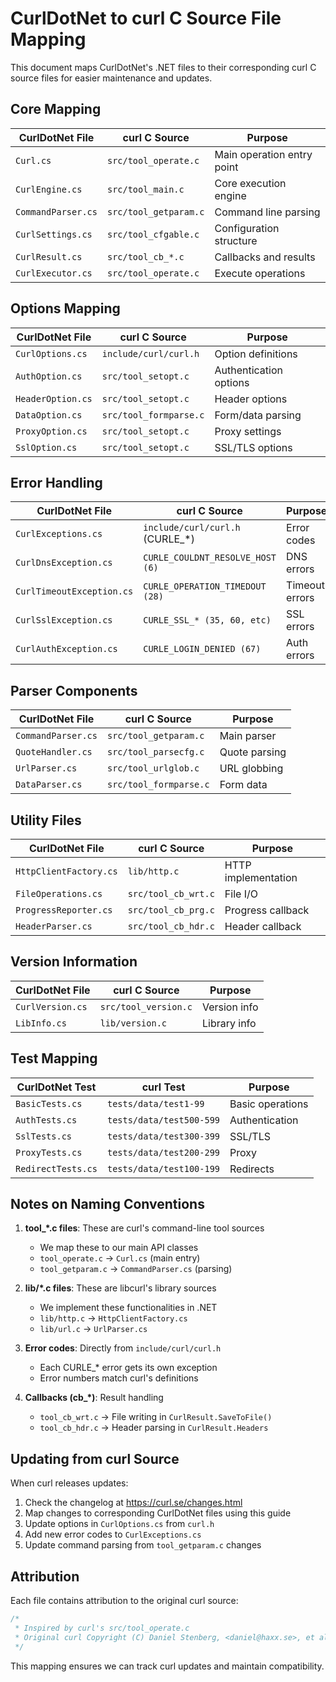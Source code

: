 # CurlDotNet to curl C Source File Mapping

This document maps CurlDotNet's .NET files to their corresponding curl C source files for easier maintenance and updates.

## Core Mapping

| CurlDotNet File | curl C Source | Purpose |
|-----------------|---------------|---------|
| `Curl.cs` | `src/tool_operate.c` | Main operation entry point |
| `CurlEngine.cs` | `src/tool_main.c` | Core execution engine |
| `CommandParser.cs` | `src/tool_getparam.c` | Command line parsing |
| `CurlSettings.cs` | `src/tool_cfgable.c` | Configuration structure |
| `CurlResult.cs` | `src/tool_cb_*.c` | Callbacks and results |
| `CurlExecutor.cs` | `src/tool_operate.c` | Execute operations |

## Options Mapping

| CurlDotNet File | curl C Source | Purpose |
|-----------------|---------------|---------|
| `CurlOptions.cs` | `include/curl/curl.h` | Option definitions |
| `AuthOption.cs` | `src/tool_setopt.c` | Authentication options |
| `HeaderOption.cs` | `src/tool_setopt.c` | Header options |
| `DataOption.cs` | `src/tool_formparse.c` | Form/data parsing |
| `ProxyOption.cs` | `src/tool_setopt.c` | Proxy settings |
| `SslOption.cs` | `src/tool_setopt.c` | SSL/TLS options |

## Error Handling

| CurlDotNet File | curl C Source | Purpose |
|-----------------|---------------|---------|
| `CurlExceptions.cs` | `include/curl/curl.h` (CURLE_*) | Error codes |
| `CurlDnsException.cs` | `CURLE_COULDNT_RESOLVE_HOST (6)` | DNS errors |
| `CurlTimeoutException.cs` | `CURLE_OPERATION_TIMEDOUT (28)` | Timeout errors |
| `CurlSslException.cs` | `CURLE_SSL_* (35, 60, etc)` | SSL errors |
| `CurlAuthException.cs` | `CURLE_LOGIN_DENIED (67)` | Auth errors |

## Parser Components

| CurlDotNet File | curl C Source | Purpose |
|-----------------|---------------|---------|
| `CommandParser.cs` | `src/tool_getparam.c` | Main parser |
| `QuoteHandler.cs` | `src/tool_parsecfg.c` | Quote parsing |
| `UrlParser.cs` | `src/tool_urlglob.c` | URL globbing |
| `DataParser.cs` | `src/tool_formparse.c` | Form data |

## Utility Files

| CurlDotNet File | curl C Source | Purpose |
|-----------------|---------------|---------|
| `HttpClientFactory.cs` | `lib/http.c` | HTTP implementation |
| `FileOperations.cs` | `src/tool_cb_wrt.c` | File I/O |
| `ProgressReporter.cs` | `src/tool_cb_prg.c` | Progress callback |
| `HeaderParser.cs` | `src/tool_cb_hdr.c` | Header callback |

## Version Information

| CurlDotNet File | curl C Source | Purpose |
|-----------------|---------------|---------|
| `CurlVersion.cs` | `src/tool_version.c` | Version info |
| `LibInfo.cs` | `lib/version.c` | Library info |

## Test Mapping

| CurlDotNet Test | curl Test | Purpose |
|-----------------|-----------|---------|
| `BasicTests.cs` | `tests/data/test1-99` | Basic operations |
| `AuthTests.cs` | `tests/data/test500-599` | Authentication |
| `SslTests.cs` | `tests/data/test300-399` | SSL/TLS |
| `ProxyTests.cs` | `tests/data/test200-299` | Proxy |
| `RedirectTests.cs` | `tests/data/test100-199` | Redirects |

## Notes on Naming Conventions

1. **tool_*.c files**: These are curl's command-line tool sources
   - We map these to our main API classes
   - `tool_operate.c` → `Curl.cs` (main entry)
   - `tool_getparam.c` → `CommandParser.cs` (parsing)

2. **lib/*.c files**: These are libcurl's library sources
   - We implement these functionalities in .NET
   - `lib/http.c` → `HttpClientFactory.cs`
   - `lib/url.c` → `UrlParser.cs`

3. **Error codes**: Directly from `include/curl/curl.h`
   - Each CURLE_* error gets its own exception
   - Error numbers match curl's definitions

4. **Callbacks (cb_*)**: Result handling
   - `tool_cb_wrt.c` → File writing in `CurlResult.SaveToFile()`
   - `tool_cb_hdr.c` → Header parsing in `CurlResult.Headers`

## Updating from curl Source

When curl releases updates:
1. Check the changelog at https://curl.se/changes.html
2. Map changes to corresponding CurlDotNet files using this guide
3. Update options in `CurlOptions.cs` from `curl.h`
4. Add new error codes to `CurlExceptions.cs`
5. Update command parsing from `tool_getparam.c` changes

## Attribution

Each file contains attribution to the original curl source:
```csharp
/*
 * Inspired by curl's src/tool_operate.c
 * Original curl Copyright (C) Daniel Stenberg, <daniel@haxx.se>, et al.
 */
```

This mapping ensures we can track curl updates and maintain compatibility.